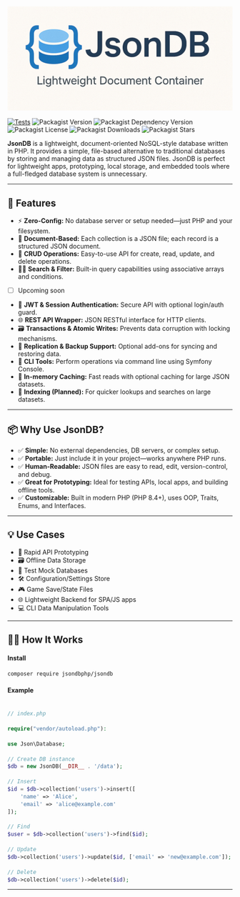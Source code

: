 ![JsonDB](/art/jsondb.png)

[![Tests](https://github.com/CodeWithSushil/json-db/actions/workflows/tests.yml/badge.svg)](https://github.com/CodeWithSushil/json-db/actions/workflows/tests.yml)
![Packagist Version](https://img.shields.io/packagist/v/jsondbphp/jsondb?style=flat&logo=composer&logoColor=%23fff)
![Packagist Dependency Version](https://img.shields.io/packagist/dependency-v/jsondbphp/jsondb/php?style=flat&logo=php&logoColor=blue&label=PHP&color=lime)
![Packagist License](https://img.shields.io/packagist/l/jsondbphp/Jsondb?style=flat&label=License&color=blue)
![Packagist Downloads](https://img.shields.io/packagist/dt/jsondbphp/Jsondb?style=flat&label=Downloads&color=blue)
![Packagist Stars](https://img.shields.io/packagist/stars/jsondbphp/jsondb?style=flat&logo=packagist&logoColor=%23ffffff&label=%F0%9F%8C%9F%20Stars)


**JsonDB** is a lightweight, document-oriented NoSQL-style database written in PHP. It provides a simple, file-based alternative to traditional databases by storing and managing data as structured JSON files. JsonDB is perfect for lightweight apps, prototyping, local storage, and embedded tools where a full-fledged database system is unnecessary.

---

## 🚀 Features

- ⚡ **Zero-Config:** No database server or setup needed—just PHP and your filesystem.
- 🧩 **Document-Based:** Each collection is a JSON file; each record is a structured JSON document.
- 🧪 **CRUD Operations:** Easy-to-use API for create, read, update, and delete operations.
- 🕵️‍♂️ **Search & Filter:** Built-in query capabilities using associative arrays and conditions.
- [ ] Upcoming soon
- 🔐 **JWT & Session Authentication:** Secure API with optional login/auth guard.
- 🌐 **REST API Wrapper:** JSON RESTful interface for HTTP clients.
- 🗃️ **Transactions & Atomic Writes:** Prevents data corruption with locking mechanisms.
- 🔁 **Replication & Backup Support:** Optional add-ons for syncing and restoring data.
- 🧰 **CLI Tools:** Perform operations via command line using Symfony Console.
- 🧠 **In-memory Caching:** Fast reads with optional caching for large JSON datasets.
- 🧾 **Indexing (Planned):** For quicker lookups and searches on large datasets.

---

## 📦 Why Use JsonDB?

- ✅ **Simple:** No external dependencies, DB servers, or complex setup.
- ✅ **Portable:** Just include it in your project—works anywhere PHP runs.
- ✅ **Human-Readable:** JSON files are easy to read, edit, version-control, and debug.
- ✅ **Great for Prototyping:** Ideal for testing APIs, local apps, and building offline tools.
- ✅ **Customizable:** Built in modern PHP (PHP 8.4+), uses OOP, Traits, Enums, and Interfaces.

---

## 💡 Use Cases

- 🔧 Rapid API Prototyping
- 🗃 Offline Data Storage
- 🧪 Test Mock Databases
- 🛠 Configuration/Settings Store
- 🎮 Game Save/State Files
- 🌐 Lightweight Backend for SPA/JS apps
- 💻 CLI Data Manipulation Tools

---

## 🧑‍💻 How It Works

#### Install

```bash
composer require jsondbphp/jsondb
```

#### Example

```php

// index.php

require("vendor/autoload.php"):

use Json\Database;

// Create DB instance
$db = new JsonDB(__DIR__ . '/data');

// Insert
$id = $db->collection('users')->insert([
    'name' => 'Alice',
    'email' => 'alice@example.com'
]);

// Find
$user = $db->collection('users')->find($id);

// Update
$db->collection('users')->update($id, ['email' => 'new@example.com']);

// Delete
$db->collection('users')->delete($id);
```

---
